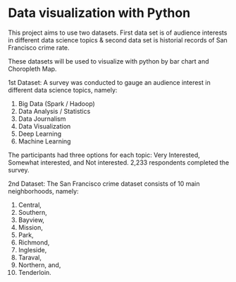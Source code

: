 # Data visualization with Python

This project aims to use two datasets. First data set is of audience interests in different data science topics &amp; second data set is historial records of San Francisco crime rate.

These datasets will be used to visualize with python by bar chart and Choropleth Map.

1st Dataset:
A survey was conducted to gauge an audience interest in different data science topics, namely:

1. Big Data (Spark / Hadoop)
2. Data Analysis / Statistics
3. Data Journalism
4. Data Visualization
5. Deep Learning
6. Machine Learning

The participants had three options for each topic: Very Interested, Somewhat interested, and Not interested. 2,233 respondents completed the survey.

2nd Dataset:
The San Francisco crime dataset consists of 10 main neighborhoods, namely:

1. Central,
2. Southern,
3. Bayview,
4. Mission,
5. Park,
6. Richmond,
7. Ingleside,
8. Taraval,
9. Northern, and,
10. Tenderloin.

